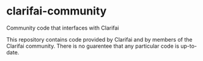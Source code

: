 # clarifai-community
Community code that interfaces with Clarifai

This repository contains code provided by Clarifai and by members of the Clarifai community.
There is no guarentee that any particular code is up-to-date.

